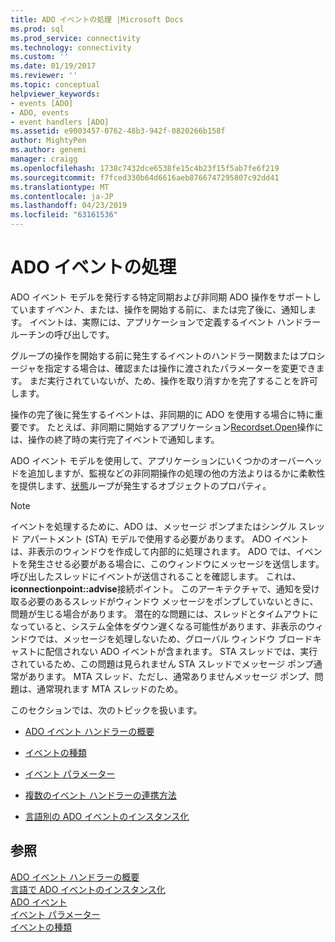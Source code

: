 ```yaml
---
title: ADO イベントの処理 |Microsoft Docs
ms.prod: sql
ms.prod_service: connectivity
ms.technology: connectivity
ms.custom: ''
ms.date: 01/19/2017
ms.reviewer: ''
ms.topic: conceptual
helpviewer_keywords:
- events [ADO]
- ADO, events
- event handlers [ADO]
ms.assetid: e9003457-0762-48b3-942f-0820266b158f
author: MightyPen
ms.author: genemi
manager: craigg
ms.openlocfilehash: 1738c7432dce6538fe15c4b23f15f5ab7fe6f219
ms.sourcegitcommit: f7fced330b64d6616aeb8766747295807c92dd41
ms.translationtype: MT
ms.contentlocale: ja-JP
ms.lasthandoff: 04/23/2019
ms.locfileid: "63161536"
---
```

# <a name="handling-ado-events"></a>ADO イベントの処理
ADO イベント モデルを発行する特定同期および非同期 ADO 操作をサポートしています*イベント*、または、操作を開始する前に、または完了後に、通知します。 イベントは、実際には、アプリケーションで定義するイベント ハンドラー ルーチンの呼び出しです。  
  
 グループの操作を開始する前に発生するイベントのハンドラー関数またはプロシージャを指定する場合は、確認または操作に渡されたパラメーターを変更できます。 まだ実行されていないが、ため、操作を取り消すかを完了することを許可します。  
  
 操作の完了後に発生するイベントは、非同期的に ADO を使用する場合に特に重要です。 たとえば、非同期に開始するアプリケーション[Recordset.Open](../../../ado/reference/ado-api/open-method-ado-recordset.md)操作には、操作の終了時の実行完了イベントで通知します。  
  
 ADO イベント モデルを使用して、アプリケーションにいくつかのオーバーヘッドを追加しますが、監視などの非同期操作の処理の他の方法よりはるかに柔軟性を提供します、[状態](../../../ado/reference/ado-api/state-property-ado.md)ループが発生するオブジェクトのプロパティ。  
  
> [!NOTE]
>  イベントを処理するために、ADO は、メッセージ ポンプまたはシングル スレッド アパートメント (STA) モデルで使用する必要があります。 ADO イベントは、非表示のウィンドウを作成して内部的に処理されます。 ADO では、イベントを発生させる必要がある場合に、このウィンドウにメッセージを送信します。 呼び出したスレッドにイベントが送信されることを確認します。 これは、 **iconnectionpoint::advise**接続ポイント。 このアーキテクチャで、通知を受け取る必要のあるスレッドがウィンドウ メッセージをポンプしていないときに、問題が生じる場合があります。 潜在的な問題には、スレッドとタイムアウトになっていると、システム全体をダウン遅くなる可能性があります、非表示のウィンドウでは、メッセージを処理しないため、グローバル ウィンドウ ブロードキャストに配信されない ADO イベントが含まれます。 STA スレッドでは、実行されているため、この問題は見られません STA スレッドでメッセージ ポンプ通常があります。 MTA スレッド、ただし、通常ありませんメッセージ ポンプ、問題は、通常現れます MTA スレッドのため。  
  
 このセクションでは、次のトピックを扱います。  
  
-   [ADO イベント ハンドラーの概要](../../../ado/guide/data/ado-event-handler-summary.md)  
  
-   [イベントの種類](../../../ado/guide/data/types-of-events.md)  
  
-   [イベント パラメーター](../../../ado/guide/data/event-parameters.md)  
  
-   [複数のイベント ハンドラーの連携方法](../../../ado/guide/data/how-event-handlers-work-together.md)  
  
-   [言語別の ADO イベントのインスタンス化](../../../ado/guide/data/ado-event-instantiation-by-language.md)  
  
## <a name="see-also"></a>参照  
 [ADO イベント ハンドラーの概要](../../../ado/guide/data/ado-event-handler-summary.md)   
 [言語で ADO イベントのインスタンス化](../../../ado/guide/data/ado-event-instantiation-by-language.md)   
 [ADO イベント](../../../ado/reference/ado-api/ado-events.md)   
 [イベント パラメーター](../../../ado/guide/data/event-parameters.md)   
 [イベントの種類](../../../ado/guide/data/types-of-events.md)
